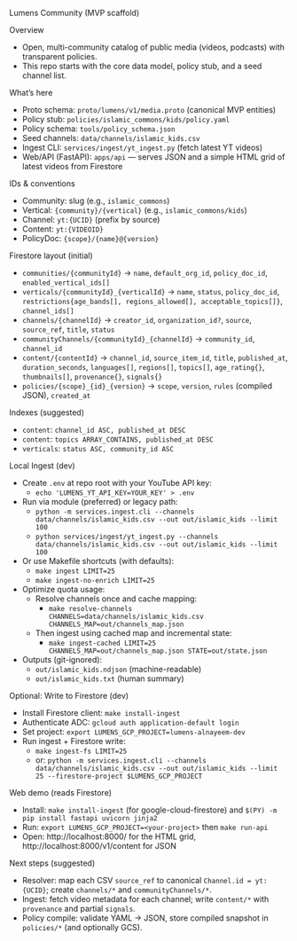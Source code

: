 Lumens Community (MVP scaffold)

Overview
- Open, multi-community catalog of public media (videos, podcasts) with transparent policies.
- This repo starts with the core data model, policy stub, and a seed channel list.

What’s here
- Proto schema: `proto/lumens/v1/media.proto` (canonical MVP entities)
- Policy stub: `policies/islamic_commons/kids/policy.yaml`
- Policy schema: `tools/policy_schema.json`
- Seed channels: `data/channels/islamic_kids.csv`
- Ingest CLI: `services/ingest/yt_ingest.py` (fetch latest YT videos)
- Web/API (FastAPI): `apps/api` — serves JSON and a simple HTML grid of latest videos from Firestore

IDs & conventions
- Community: slug (e.g., `islamic_commons`)
- Vertical: `{community}/{vertical}` (e.g., `islamic_commons/kids`)
- Channel: `yt:{UCID}` (prefix by source)
- Content: `yt:{VIDEOID}`
- PolicyDoc: `{scope}/{name}@{version}`

Firestore layout (initial)
- `communities/{communityId}` → `name`, `default_org_id`, `policy_doc_id`, `enabled_vertical_ids[]`
- `verticals/{communityId}_{verticalId}` → `name`, `status`, `policy_doc_id`, `restrictions{age_bands[], regions_allowed[], acceptable_topics[]}`, `channel_ids[]`
- `channels/{channelId}` → `creator_id`, `organization_id?`, `source`, `source_ref`, `title`, `status`
- `communityChannels/{communityId}_{channelId}` → `community_id`, `channel_id`
- `content/{contentId}` → `channel_id`, `source_item_id`, `title`, `published_at`, `duration_seconds`, `languages[]`, `regions[]`, `topics[]`, `age_rating{}`, `thumbnails[]`, `provenance{}`, `signals{}`
- `policies/{scope}_{id}_{version}` → `scope`, `version`, `rules` (compiled JSON), `created_at`

Indexes (suggested)
- `content`: `channel_id ASC, published_at DESC`
- `content`: `topics ARRAY_CONTAINS, published_at DESC`
- `verticals`: `status ASC, community_id ASC`

Local Ingest (dev)
- Create `.env` at repo root with your YouTube API key:
  - `echo 'LUMENS_YT_API_KEY=YOUR_KEY' > .env`
- Run via module (preferred) or legacy path:
  - `python -m services.ingest.cli --channels data/channels/islamic_kids.csv --out out/islamic_kids --limit 100`
  - `python services/ingest/yt_ingest.py --channels data/channels/islamic_kids.csv --out out/islamic_kids --limit 100`
- Or use Makefile shortcuts (with defaults):
  - `make ingest LIMIT=25`
  - `make ingest-no-enrich LIMIT=25`
- Optimize quota usage:
  - Resolve channels once and cache mapping:
    - `make resolve-channels CHANNELS=data/channels/islamic_kids.csv CHANNELS_MAP=out/channels_map.json`
  - Then ingest using cached map and incremental state:
    - `make ingest-cached LIMIT=25 CHANNELS_MAP=out/channels_map.json STATE=out/state.json`
- Outputs (git-ignored):
  - `out/islamic_kids.ndjson` (machine-readable)
  - `out/islamic_kids.txt` (human summary)

Optional: Write to Firestore (dev)
- Install Firestore client: `make install-ingest`
- Authenticate ADC: `gcloud auth application-default login`
- Set project: `export LUMENS_GCP_PROJECT=lumens-alnayeem-dev`
- Run ingest + Firestore write:
  - `make ingest-fs LIMIT=25`
  - or: `python -m services.ingest.cli --channels data/channels/islamic_kids.csv --out out/islamic_kids --limit 25 --firestore-project $LUMENS_GCP_PROJECT`

Web demo (reads Firestore)
- Install: `make install-ingest` (for google-cloud-firestore) and `$(PY) -m pip install fastapi uvicorn jinja2`
- Run: `export LUMENS_GCP_PROJECT=<your-project>` then `make run-api`
- Open: http://localhost:8000/ for the HTML grid, http://localhost:8000/v1/content for JSON

Next steps (suggested)
- Resolver: map each CSV `source_ref` to canonical `Channel.id = yt:{UCID}`; create `channels/*` and `communityChannels/*`.
- Ingest: fetch video metadata for each channel; write `content/*` with `provenance` and partial `signals`.
- Policy compile: validate YAML → JSON, store compiled snapshot in `policies/*` (and optionally GCS).
